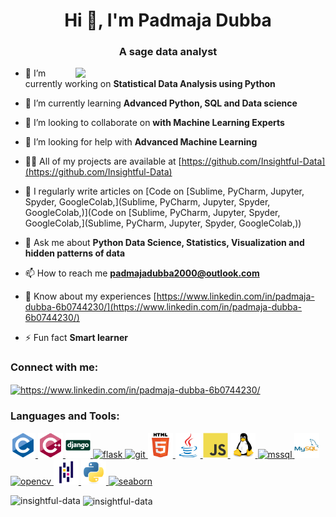 <h1 align="center">Hi 👋, I'm Padmaja Dubba</h1>
<h3 align="center">A sage data analyst</h3>

<img align="right" width="400" src="https://assets.website-files.com/5d2b950d9ea87fc61f0c1f3e/5d55d3f19a649a41ddb5b1fd_os_0021_19.png">

- 🔭 I’m currently working on **Statistical Data Analysis using Python**

- 🌱 I’m currently learning **Advanced Python, SQL and Data science**

- 👯 I’m looking to collaborate on **with Machine Learning Experts**

- 🤝 I’m looking for help with **Advanced Machine Learning**

- 👨‍💻 All of my projects are available at [https://github.com/Insightful-Data](https://github.com/Insightful-Data)

- 📝 I regularly write articles on [Code on [Sublime, PyCharm, Jupyter, Spyder, GoogleColab,](Sublime, PyCharm, Jupyter, Spyder, GoogleColab,)](Code on [Sublime, PyCharm, Jupyter, Spyder, GoogleColab,](Sublime, PyCharm, Jupyter, Spyder, GoogleColab,))

- 💬 Ask me about **Python Data Science, Statistics, Visualization and hidden patterns of data**

- 📫 How to reach me **padmajadubba2000@outlook.com**

- 📄 Know about my experiences [https://www.linkedin.com/in/padmaja-dubba-6b0744230/](https://www.linkedin.com/in/padmaja-dubba-6b0744230/)

- ⚡ Fun fact **Smart learner**

<h3 align="left">Connect with me:</h3>
<p align="left">
<a href="https://linkedin.com/in/https://www.linkedin.com/in/padmaja-dubba-6b0744230/" target="blank"><img align="center" src="https://raw.githubusercontent.com/rahuldkjain/github-profile-readme-generator/master/src/images/icons/Social/linked-in-alt.svg" alt="https://www.linkedin.com/in/padmaja-dubba-6b0744230/" height="30" width="40" /></a>
</p>

<h3 align="left">Languages and Tools:</h3>
<p align="left"> <a href="https://www.cprogramming.com/" target="_blank" rel="noreferrer"> <img src="https://raw.githubusercontent.com/devicons/devicon/master/icons/c/c-original.svg" alt="c" width="40" height="40"/> </a> <a href="https://www.w3schools.com/cpp/" target="_blank" rel="noreferrer"> <img src="https://raw.githubusercontent.com/devicons/devicon/master/icons/cplusplus/cplusplus-original.svg" alt="cplusplus" width="40" height="40"/> </a> <a href="https://www.djangoproject.com/" target="_blank" rel="noreferrer"> <img src="https://raw.githubusercontent.com/devicons/devicon/master/icons/django/django-original.svg" alt="django" width="40" height="40"/> </a> <a href="https://flask.palletsprojects.com/" target="_blank" rel="noreferrer"> <img src="https://www.vectorlogo.zone/logos/pocoo_flask/pocoo_flask-icon.svg" alt="flask" width="40" height="40"/> </a> <a href="https://git-scm.com/" target="_blank" rel="noreferrer"> <img src="https://www.vectorlogo.zone/logos/git-scm/git-scm-icon.svg" alt="git" width="40" height="40"/> </a> <a href="https://www.w3.org/html/" target="_blank" rel="noreferrer"> <img src="https://raw.githubusercontent.com/devicons/devicon/master/icons/html5/html5-original-wordmark.svg" alt="html5" width="40" height="40"/> </a> <a href="https://www.java.com" target="_blank" rel="noreferrer"> <img src="https://raw.githubusercontent.com/devicons/devicon/master/icons/java/java-original.svg" alt="java" width="40" height="40"/> </a> <a href="https://developer.mozilla.org/en-US/docs/Web/JavaScript" target="_blank" rel="noreferrer"> <img src="https://raw.githubusercontent.com/devicons/devicon/master/icons/javascript/javascript-original.svg" alt="javascript" width="40" height="40"/> </a> <a href="https://www.linux.org/" target="_blank" rel="noreferrer"> <img src="https://raw.githubusercontent.com/devicons/devicon/master/icons/linux/linux-original.svg" alt="linux" width="40" height="40"/> </a> <a href="https://www.microsoft.com/en-us/sql-server" target="_blank" rel="noreferrer"> <img src="https://www.svgrepo.com/show/303229/microsoft-sql-server-logo.svg" alt="mssql" width="40" height="40"/> </a> <a href="https://www.mysql.com/" target="_blank" rel="noreferrer"> <img src="https://raw.githubusercontent.com/devicons/devicon/master/icons/mysql/mysql-original-wordmark.svg" alt="mysql" width="40" height="40"/> </a> <a href="https://opencv.org/" target="_blank" rel="noreferrer"> <img src="https://www.vectorlogo.zone/logos/opencv/opencv-icon.svg" alt="opencv" width="40" height="40"/> </a> <a href="https://pandas.pydata.org/" target="_blank" rel="noreferrer"> <img src="https://raw.githubusercontent.com/devicons/devicon/2ae2a900d2f041da66e950e4d48052658d850630/icons/pandas/pandas-original.svg" alt="pandas" width="40" height="40"/> </a> <a href="https://www.python.org" target="_blank" rel="noreferrer"> <img src="https://raw.githubusercontent.com/devicons/devicon/master/icons/python/python-original.svg" alt="python" width="40" height="40"/> </a> <a href="https://seaborn.pydata.org/" target="_blank" rel="noreferrer"> <img src="https://seaborn.pydata.org/_images/logo-mark-lightbg.svg" alt="seaborn" width="40" height="40"/> </a> </p>

<p><img align="left" src="https://github-readme-stats.vercel.app/api/top-langs?username=insightful-data&show_icons=true&locale=en&layout=compact" alt="insightful-data" /></p>

<p>&nbsp;<img align="center" src="https://github-readme-stats.vercel.app/api?username=insightful-data&show_icons=true&locale=en" alt="insightful-data" /></p>
